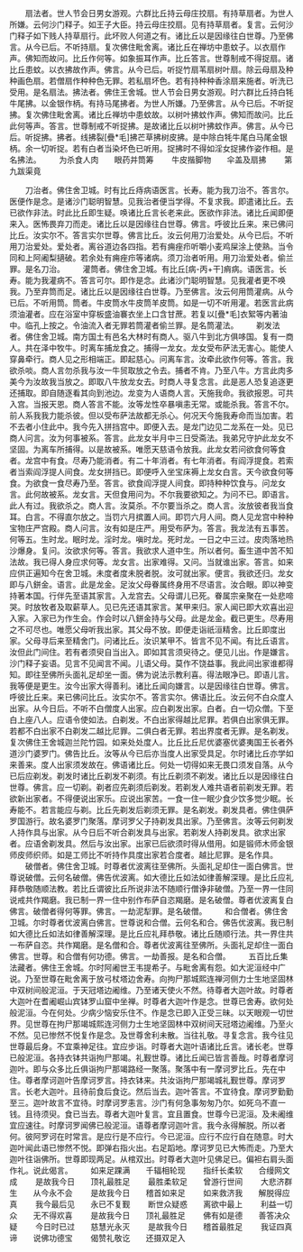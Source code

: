 <!-- { "loadSidebar": true } -->
　　扇法者。世人节会日男女游观。六群比丘持云母庄挍扇。有持草扇者。为世人所嫌。云何沙门释子。如王子大臣。持云母庄挍扇。见有持草扇者。复言。云何沙门释子如下贱人持草扇行。此坏败人何道之有。诸比丘以是因缘往白世尊。乃至佛言。从今已后。不听持扇。复次佛住毗舍离。诸比丘在禅坊中患蚊子。以衣扇作声。佛知而故问。比丘作何等。如象振耳作声。比丘答言。世尊制戒不得捉扇。诸比丘患蚊。以衣拂故作声。佛言。从今已后。听捉竹扇苇扇树叶扇。除云母扇及种种画色扇。若僧扇作种种色无罪。若私扇坏色。若有持种种香涂扇来施者。听洗已受用。是名扇法。拂法者。佛住王舍城。世人节会日男女游观。时六群比丘持白牦牛尾拂。以金银作柄。有持马尾拂者。为世人所嫌。乃至佛言。从今已后。不听捉拂。复次佛住毗舍离。诸比丘禅坊中患蚊故。以树叶拂蚊作声。佛知而故问。比丘此何等声。答言。世尊制戒不听捉拂。是故诸比丘以树叶拂蚊作声。佛言。从今已后。听捉拂。拂者。线拂裂[疊*毛]拂芒草拂树皮拂。是中除白牦牛尾白马尾金银柄。余一切听捉。若有白者当染坏色已听用。捉拂时不得如淫女捉拂作姿作相。是名拂法。
　　为杀食人肉　　眼药并筒筹
　　牛皮揩脚物　　伞盖及扇拂
　　第九跋渠竟

　　刀治者。佛住舍卫城。时有比丘痔病语医言。长寿。能为我刀治不。答言尔。医便作是念。是诸沙门聪明智慧。见我治者便当学得。不复求我。即遣诸比丘。去已欲作非法。时此比丘即生疑。唤诸比丘言长老来此。医欲作非法。诸比丘闻即便来入。医怖畏弃刀而走。诸比丘以是因缘往白世尊。佛言。呼彼比丘来。来已佛问比丘。汝实尔不。答言实尔世尊。佛言比丘。汝云何用刀治爱处。从今已后。不听用刀治爱处。爱处者。离谷道边各四指。若有痈痤疖听嚼小麦鸡屎涂上使熟。当令同和上阿阇梨擿破。若余处有痈痤疖等诸病。须刀治者听用。用刀治爱处者。偷兰罪。是名刀治。
　　灌筒者。佛住舍卫城。有比丘[病-丙+干]痟病。语医言。长寿。能为我灌病不。答言可尔。即作是念。此诸沙门聪明智慧。见我灌者更不唤我。乃至弃筒而足。诸比丘以是因缘往白世尊。乃至佛言。汝云何用筒灌病。从今已后。不听用筒。筒者。牛皮筒水牛皮筒羊皮筒。如是一切不听用灌。若医言此病须油灌者。应在浴室中穿板盛油褰衣坐上口含甘蔗。若复以[疊*毛]衣絮等内著油中。临孔上按之。令油流入者无罪若筒灌者偷兰罪。是名筒灌法。
　　剃发法者。佛住舍卫城。南方国土有邑名大林时有商人。驱八牛到北方俱哆国。复有一商人。共在泽中牧牛。时离车捕龙食之。捕得一龙女。龙女受布萨法无害心。能使人穿鼻牵行。商人见之形相端正。即起慈心。问离车言。汝牵此欲作何等。答言。我欲杀啖。商人言勿杀我与汝一牛贸取放之令去。捕者不肯。乃至八牛。方言此肉多美今为汝故我当放之。即取八牛放龙女去。时商人寻复念言。此是恶人恐复追逐更还捕取。即自随逐看其向到池边。龙变为人语商人言。天施我命。我欲报恩。可共入宫。当报天恩。商人答言不能。汝等龙性卒暴嗔恚无常。或能杀我。答言不尔。前人系我我力能杀彼。但以受布萨法故都无杀心。何况天今施我寿命而当加害。若不去者小住此中。我今先入拼挡宫中。即便入去。是龙门边见二龙系在一处。见已商人问言。汝为何事被系。答言。此龙女半月中三日受斋法。我弟兄守护此龙女不坚固。为离车所捕得。以是故被系。唯愿天慈语令放我。此龙女若问欲食何等食者。龙宫中有食。尽寿乃能消者。有二十年消者。有七年消者。有阎浮提食。若索者当索阎浮提人间食。龙女拼挡已。即便呼入坐宝床褥上龙女白言。天今欲食何等食。为欲食一食尽寿乃至。答言。欲食阎浮提人间食。即持种种饮食与。问龙女言。此何故被系。龙女言。天但食用问为。不尔我要欲知之。为问不已。即语言。此人有过。我欲杀之。商人言。汝莫杀。不尔要当杀之。商人言。汝放彼者我当食耳。白言。不得直尔放之。当罚六月摈置人间。即罚六月人间。商人见龙宫中种种宝物庄严宫殿。商人问言。汝有如是庄严。用受布萨为。答言。我龙法有五事苦。何等五。生时龙。眠时龙。淫时龙。嗔时龙。死时龙。一日之中三过。皮肉落地热沙爆身。复问。汝欲求何等。答言。我欲求人道中生。所以者何。畜生道中苦不知法故。我已得人身应求何等。龙女言。出家难得。又问。当就谁出家。答言。如来应供正遍知今在舍卫城。未度者度未脱者脱。汝可就出家。便言。我欲还归。龙女即与八鉼金。语言。此是龙金。足汝父母眷属终身用不尽语言。汝合眼。即以神变持著本国。行伴先至语其家言。入龙宫去。父母谓儿已死。眷属宗亲聚在一处悲啼哭。时放牧者及取薪草人。见已先还语其家言。某甲来归。家人闻已即大欢喜出迎入家。入家已为作生会。作会时以八鉼金持与父母。此是龙金。截已更生。尽寿用之不可尽也。唯愿父母听我出家。其父母不放。即便走诣祇洹精舍。比丘即度出家。父母寻后来至精舍门。问诸比丘。汝识某甲不。皆言不见不闻。有比丘语言。汝但此门间住。若有者须臾自当出入。即如其言须臾待之。便见儿出。作是嫌言。沙门释子妄语。见言不见闻言不闻。儿语父母。莫作不饶益事。我此间出家谁都得知。即往至佛所头面礼足却坐一面。佛为说法示教利喜。得法眼净已。即语儿言。我等便是更生。汝今出家大得善利。诸比丘闻向嫌言。以是因缘往白世尊。佛言。呼彼比丘来。来已佛问比丘。汝实尔不。答言实尔。佛语比丘。汝云何不白众度人出家。从今日后。不听不白僧度人出家。应白剃发出家。白者。白一切众僧。下至白上座八人。应语令使如法。白剃发。不白出家得越比尼罪。若俱白出家俱无罪。若都不白出家不白剃发二越比尼罪。二俱白者无罪。若出界度者无罪。是名剃发。复次佛住王舍城迦兰陀竹园。如来处处度人。比丘比丘尼优婆塞优婆夷国王长者外道沙门婆罗门。佛告比丘。汝等从今已后亦当度人出家受具足。尔时诸比丘亦学如来善来。度人出家须发故在。佛语诸比丘。何处一切得如来无畏口须发自落。从今已后应剃发。剃发时诸比丘剃发不剃须。有比丘剃须不剃发。诸比丘以是因缘往白世尊。佛言。应一切剃。剃者应先剃须后剃发。若剃发人难共语者前剃发无罪。若欲新出家者。不得便说出家乐。应说出家苦。一食一住一眠少食少饮多觉少眠。长寿能不。若言能应与剃。比丘先剃发后剃须无罪。是名剃发。剃发具者。佛住俱萨罗国游行。故名婆罗门聚落。摩诃罗父子持剃发具出家。乃至佛言。汝等云何剃发人持作具与出家。从今日后不听合剃发具与出家。若剃发人持剃发具。欲求出家者。应语舍剃发具。然后与汝出家。出家已后欲须时得从借用。如是锻师木师金银师皮师织师。如是工师比不听持作具度出家若合度者。越比尼罪。是名作具。
　　破僧者。佛住舍卫城。时尊者优波离往至佛所。头面礼足却住一面白佛言。世尊说破僧。云何名破僧。佛告优波离。如大德比丘如法如律善解深理。是比丘应礼拜恭敬随顺法教。若比丘谓彼比丘所说非法不随顺行僧诤非破僧。乃至一界一住同说戒共作羯磨。我已制一界一住中别作布萨自恣羯磨。是名破僧。尊者优波离复白佛言。破僧者得何等罪。佛言。一劫泥犁罪。是名破僧。
　　和合僧者。佛住舍卫城。尔时尊者优波离白佛言。世尊说和合僧。云何名和合。佛告优波离。我已制如大德比丘如法如律善解深理。是比丘应礼拜恭敬。诸比丘随顺行法。共一界住共一布萨自恣。共作羯磨。是名僧和合。尊者优波离往至佛所。头面礼足却住一面白佛言。世尊。和合僧有何功德。佛言。一劫善报。是名和合僧。
　　五百比丘集法藏者。佛住王舍城。尔时阿阇世王韦提希子。与毗舍离有怨。如大泥洹经中广说。乃至世尊在毗舍离于放弓杖塔边舍寿。向拘尸那城熙连禅河侧力士生地坚固林中双树间般泥洹。于天冠塔边阇维。乃至诸天使火不然。待尊者大迦叶故。时尊者大迦叶在耆阇崛山宾钵罗山窟中坐禅。时尊者大迦叶作是念。世尊已舍寿。欲何处般泥洹。今在何处。少病少恼安乐住不。作是念已即入正受三昧。以天眼观一切世界。见世尊在拘尸那竭城熙连河侧力士生地坚固林中双树间天冠塔边阇维。乃至火不然。见已惨然不悦复作是念。及世尊舍利未散。当往礼敬。寻复念言。我今往见世尊最后身。不宜乘神足往。宜应步诣。时尊者大迦叶语诸比丘言。诸长老。世尊已般泥洹。各持衣钵共诣拘尸那竭。礼觐世尊。诸比丘闻已皆言善哉。时尊者摩诃迦叶。即与众多比丘俱诣拘尸那竭路经一聚落。聚落中有一摩诃罗比丘。先在中住。尊者摩诃迦叶告摩诃罗言。持衣钵来。共汝诣拘尸那竭城礼觐世尊。摩诃罗言。长老大迦叶。且待前食后食讫。然后当去。迦叶答言。不宜待食。摩诃罗勤勤至三。迦叶故言不宜待。时摩诃罗恚言。沙门有何急事匆匆乃尔。如死乌不直一钱。且待须臾。食已当去。尊者大迦叶复言。宜且置食。世尊今已泥洹。及未阇维宜应速往。时摩诃罗闻佛已般泥洹。语尊者摩诃迦叶言。我今永得解脱。所以者何。彼阿罗诃在时常言。是应行是不应行。今已泥洹。应行不应行自在随意。时大迦叶闻此语已惨然不悦。即弹右指火出。右足蹈地。摩诃罗见已大怖而走。乃至大迦叶往诣佛所。世尊即现两足。从棺双出。时尊者大迦叶见佛足已。偏袒右肩头面作礼。说此偈言。
　　如来足踝满　　千辐相轮现
　　指纤长柔软　　合缦网文成
　　是故我今日　　顶礼最胜足
　　最胜柔软足　　曾游行世间
　　大悲济群生　　从今永不会
　　是故我今日　　稽首如来足
　　如来救济我　　解脱得应真
　　我今最后见　　永已不复觐
　　断世众疑惑　　离欲中最上
　　利益一切众　　无不得欢喜
　　是故我今日　　顶礼最胜足
　　佛有如是德　　善答决众疑
　　今日时已过　　慈慧光永灭
　　是故我今日　　稽首最胜足
　　我证四真谛　　说佛功德宝
　　偈赞礼敬讫　　还摄双足入

